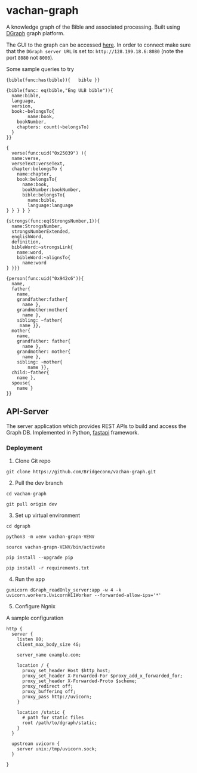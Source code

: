 # vachan-graph
A knowledge graph of the Bible and associated processing.
Built using [DGraph](https://dgraph.io/) graph platform.

The GUI to the graph can be accessed [here](http://128.199.18.6:8000/?dev). In order to connect make sure that the `DGraph server URL` is set to: `http://128.199.18.6:8080` (note the port `8080` not `8000`).

Some sample queries to try

```
{bible(func:has(bible)){   bible }}
```

```
{bible(func: eq(bible,"Eng ULB bible")){
  name:bible,
  language,
  version,
  book:~belongsTo{
    	name:book,
  	bookNumber,
  	chapters: count(~belongsTo)
  }
}}
```
```
{
  verse(func:uid("0x25039") ){
  name:verse,
  verseText:verseText,
  chapter:belongsTo {
    name:chapter,
    book:belongsTo{
      name:book,
      bookNumber:bookNumber,
      bible:belongsTo{
        name:bible,
        language:language
} } } } }
```
```
{strongs(func:eq(StrongsNumber,1)){
  name:StrongsNumber,
  strongsNumberExtended,
  englishWord,
  definition,
  bibleWord:~strongsLink{
    name:word,
  	bibleWord:~alignsTo{
      name:word
} }}}
```
```
{person(func:uid("0x942c6")){
  name,
  father{
    name,
    grandfather:father{
      name },
    grandmother:mother{
      name },
  	sibling: ~father{
     name }},
  mother{
    name,
    grandfather: father{
      name },
    grandmother: mother{
      name },
  	sibling: ~mother{
    	name }},
  child:~father{
  	name },
  spouse{
    name }
}}
```
## API-Server

The server application which provides REST APIs to build and access the Graph DB.
Implemented in Python, [fastapi](https://fastapi.tiangolo.com/) framework.

### Deployment

1. Clone Git repo 

`git clone https://github.com/Bridgeconn/vachan-graph.git`

2. Pull the dev branch

`cd vachan-graph`

`git pull origin dev`

3. Set up virtual environment

`cd dgraph`

`python3 -m venv vachan-grapn-VENV`

`source vachan-grapn-VENV/bin/activate`

`pip install --upgrade pip`

`pip install -r requirements.txt`

4. Run the app

`gunicorn dGraph_readOnly_server:app -w 4 -k uvicorn.workers.UvicornH11Worker --forwarded-allow-ips='*'`


5. Configure Ngnix

A sample configuration

```
http {
  server {
    listen 80;
    client_max_body_size 4G;

    server_name example.com;

    location / {
      proxy_set_header Host $http_host;
      proxy_set_header X-Forwarded-For $proxy_add_x_forwarded_for;
      proxy_set_header X-Forwarded-Proto $scheme;
      proxy_redirect off;
      proxy_buffering off;
      proxy_pass http://uvicorn;
    }

    location /static {
      # path for static files
      root /path/to/dgraph/static;
    }
  }

  upstream uvicorn {
    server unix:/tmp/uvicorn.sock;
  }

}
```
